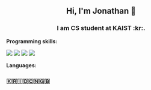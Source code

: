 <h2 align="center">Hi, I'm Jonathan 👋</h2>
<h3 align="center">I am CS student at KAIST :kr:.</h3>

<!--
**jonathan/jonathan** is a ✨ _special_ ✨ repository because its `README.md` (this file) appears on your GitHub profile.

Here are some ideas to get you started:

- 🔭 I’m currently working on ...
- 🌱 I’m currently learning ...
- 👯 I’m looking to collaborate on ...
- 🤔 I’m looking for help with ...
- 💬 Ask me about ...
- 📫 How to reach me: ...
- 😄 Pronouns: ...
- ⚡ Fun fact: ...
-->

**Programming skills:**  

![](https://camo.githubusercontent.com/77d4f66253ebc1221af605ae529963005dccc28d84198ea7c17010dfc7facf9f/68747470733a2f2f7777772e72757374616365616e2e6e65742f6173736574732f72757374616365616e2d6f7269672d6e6f736861646f772e737667)
![](https://img.shields.io/badge/python-%2314354C.svg?style=for-the-badge&logo=python&logoColor=white)
![](https://img.shields.io/badge/c++-%2300599C.svg?style=for-the-badge&logo=c%2B%2B&logoColor=white)
![](https://img.shields.io/badge/javascript-%23323330.svg?style=for-the-badge&logo=javascript&logoColor=%23F7DF1E)  

**Languages:**   
### 🇰🇷🇮🇩🇨🇳🇬🇧
